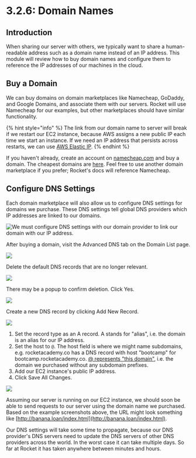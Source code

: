 # 3.2.6: Domain Names

## Introduction

When sharing our server with others, we typically want to share a human-readable address such as a domain name instead of an IP address. This module will review how to buy domain names and configure them to reference the IP addresses of our machines in the cloud.

## Buy a Domain

We can buy domains on domain marketplaces like Namecheap, GoDaddy, and Google Domains, and associate them with our servers. Rocket will use Namecheap for our examples, but other marketplaces should have similar functionality.

{% hint style="info" %}
The link from our domain name to server will break if we restart our EC2 instance, because AWS assigns a new public IP each time we start an instance. If we need an IP address that persists across restarts, we can use [AWS Elastic IP](https://docs.aws.amazon.com/AWSEC2/latest/UserGuide/elastic-ip-addresses-eip.html).
{% endhint %}

If you haven't already, create an account on [namecheap.com](https://namecheap.com) and buy a domain. The cheapest domains are [here](https://www.namecheap.com/promos/99-cent-domain-names/). Feel free to use another domain marketplace if you prefer; Rocket's docs will reference Namecheap.

## Configure DNS Settings

Each domain marketplace will also allow us to configure DNS settings for domains we purchase. These DNS settings tell global DNS providers which IP addresses are linked to our domains.

![We must configure DNS settings with our domain provider to link our domain with our IP address.](../.gitbook/assets/dns.jpg)

After buying a domain, visit the Advanced DNS tab on the Domain List page.

![](../.gitbook/assets/screen-shot-2020-10-30-at-10.28.25-pm.png)

Delete the default DNS records that are no longer relevant.

![](../.gitbook/assets/screen-shot-2020-10-30-at-10.30.42-pm.png)

There may be a popup to confirm deletion. Click Yes.

![](../.gitbook/assets/screen-shot-2020-10-30-at-10.30.50-pm.png)

Create a new DNS record by clicking Add New Record.

![](../.gitbook/assets/screen-shot-2020-10-30-at-10.31.17-pm.png)

1. Set the record type as an A record. A stands for "alias", i.e. the domain is an alias for our IP address.
2. Set the host to `@`. The host field is where we might name subdomains, e.g. rocketacademy.co has a DNS record with host "bootcamp" for bootcamp.rocketacademy.co. [@ represents "this domain"](<https://www.pcmag.com/encyclopedia/term/dns-records#:~:text=The%20Address%20(A)%20record%20associates,nnn.&text=nnn%20means%20this%20is%20the%20IP%20of%20this%20domain.>), i.e. the domain we purchased without any subdomain prefixes.
3. Add our EC2 instance's public IP address.
4. Click Save All Changes.

![](../.gitbook/assets/screen-shot-2020-10-30-at-10.31.59-pm.png)

Assuming our server is running on our EC2 instance, we should soon be able to send requests to our server using the domain name we purchased. Based on the example screenshots above, the URL might look something like [http://banana.loan/index.html](http://banana.loan/index.html).

Our DNS settings will take some time to propagate, because our DNS provider's DNS servers need to update the DNS servers of other DNS providers across the world. In the worst case it can take multiple days. So far at Rocket it has taken anywhere between minutes and hours.
